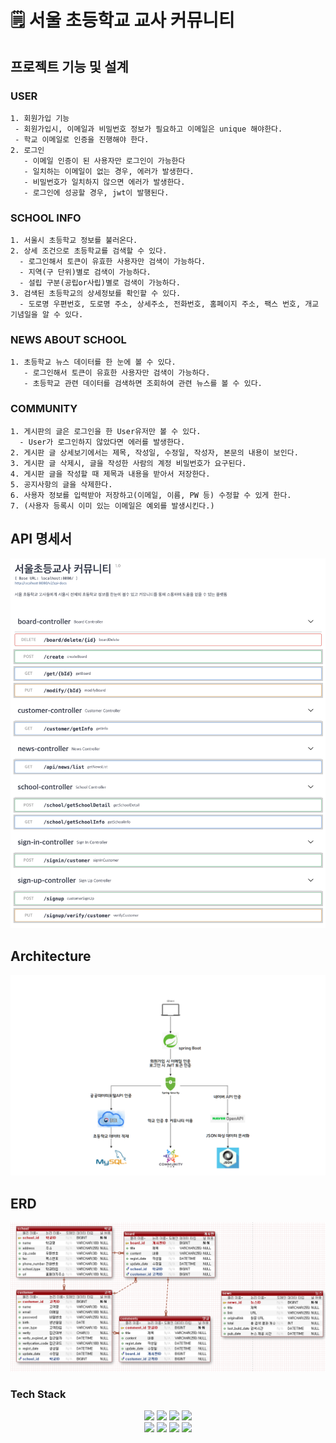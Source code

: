# 🗒 서울 초등학교 교사 커뮤니티

## 프로젝트 기능 및 설계

### USER
    1. 회원가입 기능
     - 회원가입시, 이메일과 비밀번호 정보가 필요하고 이메일은 unique 해야한다.
     - 학교 이메일로 인증을 진행해야 한다.
    2. 로그인
       - 이메일 인증이 된 사용자만 로그인이 가능한다
       - 일치하는 이메일이 없는 경우, 에러가 발생한다.
       - 비밀번호가 일치하지 않으면 에러가 발생한다.
       - 로그인에 성공할 경우, jwt이 발행된다.

### SCHOOL INFO
    1. 서울시 초등학교 정보를 불러온다.
    2. 상세 조건으로 초등학교를 검색할 수 있다.
      - 로그인해서 토큰이 유효한 사용자만 검색이 가능하다.
      - 지역(구 단위)별로 검색이 가능하다.
      - 설립 구분(공립or사립)별로 검색이 가능하다.
    3. 검색된 초등학교의 상세정보를 확인할 수 있다.
      - 도로명 우편번호, 도로명 주소, 상세주소, 전화번호, 홈페이지 주소, 팩스 번호, 개교기념일을 알 수 있다.

### NEWS ABOUT SCHOOL
    1. 초등학교 뉴스 데이터를 한 눈에 볼 수 있다.
       - 로그인해서 토큰이 유효한 사용자만 검색이 가능하다.
       - 초등학교 관련 데이터를 검색하면 조회하여 관련 뉴스를 볼 수 있다.

### COMMUNITY
    1. 게시판의 글은 로그인을 한 User유저만 볼 수 있다.
      - User가 로그인하지 않았다면 에러를 발생한다.
    2. 게시판 글 상세보기에서는 제목, 작성일, 수정일, 작성자, 본문의 내용이 보인다.
    3. 게시판 글 삭제시, 글을 작성한 사람의 계정 비밀번호가 요구된다.
    4. 게시판 글을 작성할 때 제목과 내용을 받아서 저장한다.
    5. 공지사항의 글을 삭제한다.
    6. 사용자 정보를 입력받아 저장하고(이메일, 이름, PW 등) 수정할 수 있게 한다.
    7. (사용자 등록시 이미 있는 이메일은 예외를 발생시킨다.)

## API 명세서
![API 명세서](docs/img/swagger.png)

## Architecture
![Architecture](docs/img/architecture.png)

## ERD 
![ERD](docs/img/erd.png)

### Tech Stack
<div align=center> 
  <img src="https://img.shields.io/badge/java-007396?style=for-the-badge&logo=java&logoColor=white"> 
  <img src="https://img.shields.io/badge/spring-6DB33F?style=for-the-badge&logo=spring&logoColor=white"> 
  <img src="https://img.shields.io/badge/mysql-4479A1?style=for-the-badge&logo=mysql&logoColor=white"> 
  <img src="https://img.shields.io/badge/amazonaws-232F3E?style=for-the-badge&logo=amazonaws&logoColor=white">
  <br>
  <img src="https://img.shields.io/badge/github-181717?style=for-the-badge&logo=github&logoColor=white">
  <img src="https://img.shields.io/badge/linux-FCC624?style=for-the-badge&logo=linux&logoColor=black">
  <img src="https://img.shields.io/badge/apache tomcat-F8DC75?style=for-the-badge&logo=apachetomcat&logoColor=white">
  <img src="https://img.shields.io/badge/gradle-02303A?style=for-the-badge&logo=gradle&logoColor=white">

</div>

